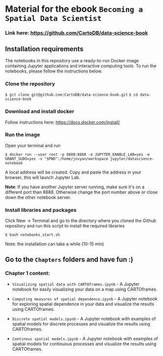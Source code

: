 # Material for the ebook `Becoming a Spatial Data Scientist`

### Link here: https://github.com/CartoDB/data-science-book

## Installation requirements

The notebooks in this repository use a ready-to-run Docker image containing Jupyter applications and interactive computing tools. To run the notebooks, please follow the instructions below.

### Clone the repository 

`$ git clone git@github.com:CartoDB/data-science-book.git`
`$ cd data-science-book`

### Download and install docker

Follow instructions here: https://docs.docker.com/install/

### Run the image

Open your terminal and run

```
$ docker run --user root -p 8888:8888 -e JUPYTER_ENABLE_LAB=yes -e GRANT_SUDO=yes -v "$PWD":/home/jovyan/workspace jupyter/datascience-notebook
```

A local address will be created. Copy and paste the address in your browser, this will launch Jupyter Lab.

**Note**: If you have another Jupyter server running, make sure it's on a different port than 8888. Otherwise change the port number above or close down the other notebook server.

### Install libraries and packages

Click New -> Terminal and go to the directory where you cloned the Github repository and run this script to install the required libraries

`$ bash notebooks_start.sh`

Note: the installation can take a while (10-15 min)

## Go to the `Chapters` folders and have fun :)

### Chapter 1 content:

- `Visualizing spatial data with CARTOframes.ipynb` - A Jupyter notebook for easily visualizing your data on a map using CARTOframes.

- `Computing measures of spatial dependence.ipynb` - A Jupyter notebook for exploring spatial dependence in your data and visualize the results using CARTOframes.

- `Discrete spatial models.ipynb` - A Jupyter notebook with examples of spatial models for discrete processes and visualize the results using CARTOframes.

- `Continous spatial models.ipynb` - A Jupyter notebook with examples of spatial models for continuous processes and visualize the results using CARTOframes.
